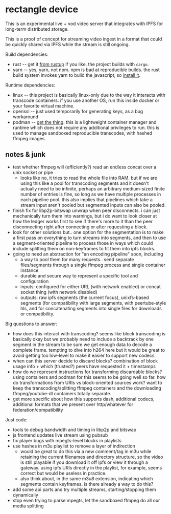 rectangle device
================

This is an experimental live + vod video server that integrates with IPFS for long-term distributed storage.

This is a proof of concept for streaming video ingest in a format that could be quickly shared via IPFS while the stream is still ongoing.

Build dependencies:
- rust -- get it [from rustup](https://rustup.rs/) if you like. the project builds with `cargo`.
- yarn -- yes, yarn, not npm. npm is bad at reproducible builds. the rust build system invokes yarn to build the javascript, so [install it](https://yarnpkg.com/).

Runtime dependencies:
- linux -- this project is basically linux-only due to the way it interacts
  with transcode containers. if you use another OS, run this inside docker or your favorite virtual machine.
- openssl -- just used temporarily for generating keys, as a bug workaround
- podman -- [get the thing](https://podman.io/getting-started/installation). this is a lightweight container manager and runtime which does not require any additional privileges to run. this is used to manage sandboxed reproducible transcodes, with hashed ffmpeg images.


notes & junk
------------

- test whether ffmpeg will (efficiently?) read an endless concat over a unix socket or pipe
  - looks like no, it tries to read the whole file into RAM. but if we are using this like a pool for transcoding segments and it doesn't actually need to be infinite, perhaps an arbitrary medium-sized finite number of entries is fine, so long as we have multiple processes in each pipeline pool. this also implies that pipelines which take a stream input aren't pooled but segmented inputs can also be pooled.
- finish fix for libp2p-bitswap unwrap when peer disconnects. i can just mechanically turn them into warnings, but i do want to look closer at how the ledger works first to see if there's more to it than the peer disconnecting right after connecting or after requesting a block.
- look for other solutions but.. one option for the segmentation is to make a first pass on everything to turn streams into segments, and then to use a segment-oriented pipeline to process those in ways which could include splitting them on non-keyframes to fit them into ipfs blocks.
- going to need an abstraction for "an encoding pipeline" soon, including
  - a way to pool them for many requests.. send separate files/segments through a single ffmpeg process and single container instance
  - durable and secure way to represent a specific tool and configuration
  - inputs: configured for either URL (with network enabled) or concat socket thing (with network disabled)
  - outputs: raw ipfs segments (the current focus), unixfs-based segments (for compatibility with large segments, with peertube-style hls, and for concatenating segments into single files for downloads or compatibility. 

Big questions to answer:
- how does this interact with transcoding? seems like block transcoding is basically okay but we probably need to include a backtrack by one segment in the stream to be sure we get enough data to decode a complete frame. tempting to dive into h264 here but it would be great to avoid getting too low-level to make it easier to support new codecs.
- when can this server decide to discard blocks? combination of block usage info + which (trusted?) peers have requested it + timestamps
- how do we represent instructions for transforming discardable blocks? using containers and podman for this seems to be going well so far. how do transformations from URIs vs block-oriented sources work? want to keep the transcoding/splitting ffmpeg containers and the downloading ffmpeg/youtube-dl containers totally separate.
- get more specific about how this supports dash, additional codecs, additional formats that we present over http/whatever for federation/compatibility

Just code:
- tools to debug bandwidth and timing in libp2p and bitswap
- js frontend updates live stream using pubsub
- fix player bugs with mpegts-level blocks in playlists
- use hashes in m3u playlist to remove a layer of indirection
  - would be great to do this via a new comment/tag in m3u while retaining the current filenames and directory structure, so the video is still playable if you download it off ipfs or view it through a gateway. using ipfs URIs directly in the playlist, for example, seems correct but would be useless in practice.
  - also think about, in the same m3u8 extension, indicating which segments contain keyframes. is there already a way to do this?
- add some api parts and try multiple streams, starting/stopping them dynamically
- stop even trying to parse mpegts, let the sandboxed ffmpeg do all our media splitting

